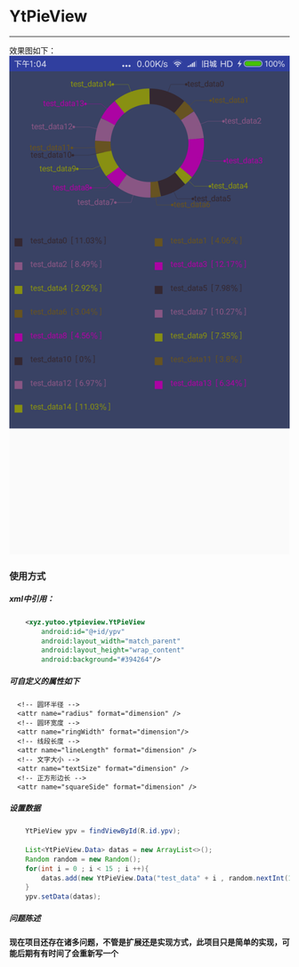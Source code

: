 # YtPieView
---
效果图如下：<br/>
![](https://github.com/YuToo/YtPieView/raw/master/YtPieView.png)  

### 使用方式
##### xml中引用：
```xml
    <xyz.yutoo.ytpieview.YtPieView
        android:id="@+id/ypv"
        android:layout_width="match_parent"
        android:layout_height="wrap_content"
        android:background="#394264"/>
```
##### 可自定义的属性如下
```
  <!-- 圆环半径 -->
  <attr name="radius" format="dimension" />
  <!-- 圆环宽度 -->
  <attr name="ringWidth" format="dimension"/>
  <!-- 线段长度 -->
  <attr name="lineLength" format="dimension" />
  <!-- 文字大小 -->
  <attr name="textSize" format="dimension" />
  <!-- 正方形边长 -->
  <attr name="squareSide" format="dimension" />
```

##### 设置数据
```Java
    YtPieView ypv = findViewById(R.id.ypv);

    List<YtPieView.Data> datas = new ArrayList<>();
    Random random = new Random();
    for(int i = 0 ; i < 15 ; i ++){
        datas.add(new YtPieView.Data("test_data" + i , random.nextInt(100), colors[i % 5]));
    }
    ypv.setData(datas);
```

##### 问题陈述
**现在项目还存在诸多问题，不管是扩展还是实现方式，此项目只是简单的实现，可能后期有有时间了会重新写一个**
